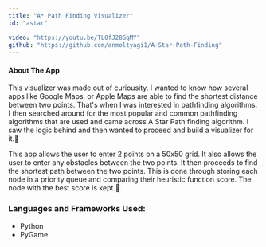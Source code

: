 ```yaml
---
title: "A* Path Finding Visualizer"
id: "astar"

video: "https://youtu.be/TL0fJ28GqMY"
github: "https://github.com/anmoltyagi1/A-Star-Path-Finding"
---
```


#### About The App

This visualizer was made out of curiousity. I wanted to know how several apps like Google Maps, or Apple Maps are able to find the shortest distance between two points. That's when I was interested in pathfinding algorithms. I then searched around for the most popular and common pathfinding algorithms that are used and came across A Star Path finding algorithm. I saw the logic behind and then wanted to proceed and build a visualizer for it.🗾

This app allows the user to enter 2 points on a 50x50 grid. It also allows the user to enter any obstacles between the two points. It then proceeds to find the shortest path between the two points. This is done through storing each node in a priority queue and comparing their heuristic function score. The node with the best score is kept.📍
‎
‎

### Languages and Frameworks Used:

- Python
- PyGame
